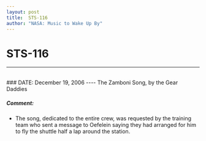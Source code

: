 ```yaml
---
layout: post
title:  STS-116
author: "NASA: Music to Wake Up By"
---
```


# STS-116
----
<br/>
### DATE: December 19, 2006
----
The Zamboni Song, by the Gear Daddies

##### Comment:
* The song, dedicated to the entire crew, was requested by the training team who sent a message to Oefelein saying they had arranged for him to fly the shuttle half a lap around the station.
